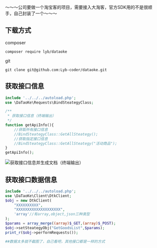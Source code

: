 ～～～公司要做一个淘宝客的项目，需要接入大淘客，官方SDK用的不是很顺手，自己封装了一个～～～
## 下载方式
composer
```composer
composer require lyb/dataoke
```
git
```git
git clone git@github.com:Lyb-coder/dataoke.git
```

## 获取接口信息
```php
include '../../../autoload.php';
use \DaTaoKe\Requests\BindSteategyClass;

/**
 * 获取接口信息（终端输出）
 */
function getApiInfo(){
    //获取所有接口信息
    //BindSteategyClass::GetAllSteategy();
    //获取指定接口信息
    //BindSteategyClass::GetAllSteategy("活动商品");
}
getApiInfo();

```
![ 获取接口信息并生成文档（终端输出）](https://i.loli.net/2020/09/11/joLfJCqaQGAURnT.jpg)
## 获取接口数据信息
```php
include '../../../autoload.php';
use \DaTaoKe\Client\DtkClient;
$obj = new DtkClient(
    "XXXXXXXXXX",
    "XXXXXXXXXXXXXXXXXXXX",
    'array'//有array,object,json三种类型
);
$params = array_merge((array)$_GET,(array)$_POST);
$obj->setSteategyObj("GetGoodsList",$params);
print_r($obj->performRequests());

##数据太多就不截图了，自己看吧，其他接口都是一样的方式
```

